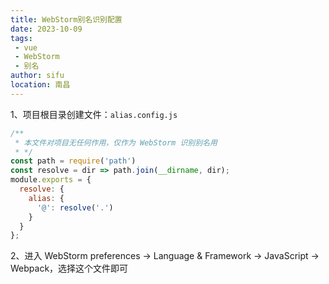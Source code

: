 ```yaml
---
title: WebStorm别名识别配置
date: 2023-10-09
tags:
 - vue
 - WebStorm
 - 别名
author: sifu
location: 南昌
---
```


1、项目根目录创建文件：`alias.config.js`
```javascript
/**
 * 本文件对项目无任何作用，仅作为 WebStorm 识别别名用
 * */
const path = require('path')
const resolve = dir => path.join(__dirname, dir);
module.exports = {
  resolve: {
    alias: {
      '@': resolve('.')
    }
  }
};
```

2、进入 WebStorm preferences -> Language & Framework -> JavaScript -> Webpack，选择这个文件即可
